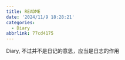 ```yaml
---
title: README
date: '2024/11/9 18:28:21'
categories:
  - Diary
abbrlink: 77cd4175
---
```


Diary, 不过并不是日记的意思，应当是日志的作用